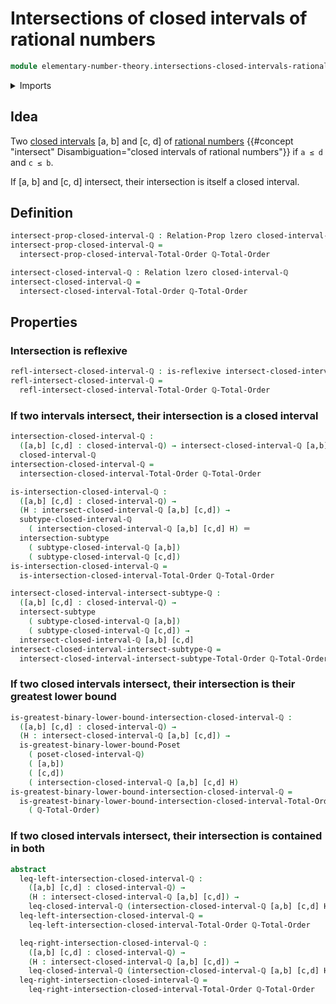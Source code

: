 # Intersections of closed intervals of rational numbers

```agda
module elementary-number-theory.intersections-closed-intervals-rational-numbers where
```

<details><summary>Imports</summary>

```agda
open import elementary-number-theory.closed-intervals-rational-numbers
open import elementary-number-theory.decidable-total-order-rational-numbers
open import elementary-number-theory.poset-closed-intervals-rational-numbers

open import foundation.binary-relations
open import foundation.identity-types
open import foundation.intersections-subtypes
open import foundation.universe-levels

open import order-theory.greatest-lower-bounds-posets
open import order-theory.intersections-closed-intervals-total-orders
```

</details>

## Idea

Two
[closed intervals](elementary-number-theory.closed-intervals-rational-numbers.md)
[a, b] and [c, d] of
[rational numbers](elementary-number-theory.rational-numbers.md)
{{#concept "intersect" Disambiguation="closed intervals of rational numbers"}}
if `a ≤ d` and `c ≤ b`.

If [a, b] and [c, d] intersect, their intersection is itself a closed interval.

## Definition

```agda
intersect-prop-closed-interval-ℚ : Relation-Prop lzero closed-interval-ℚ
intersect-prop-closed-interval-ℚ =
  intersect-prop-closed-interval-Total-Order ℚ-Total-Order

intersect-closed-interval-ℚ : Relation lzero closed-interval-ℚ
intersect-closed-interval-ℚ =
  intersect-closed-interval-Total-Order ℚ-Total-Order
```

## Properties

### Intersection is reflexive

```agda
refl-intersect-closed-interval-ℚ : is-reflexive intersect-closed-interval-ℚ
refl-intersect-closed-interval-ℚ =
  refl-intersect-closed-interval-Total-Order ℚ-Total-Order
```

### If two intervals intersect, their intersection is a closed interval

```agda
intersection-closed-interval-ℚ :
  ([a,b] [c,d] : closed-interval-ℚ) → intersect-closed-interval-ℚ [a,b] [c,d] →
  closed-interval-ℚ
intersection-closed-interval-ℚ =
  intersection-closed-interval-Total-Order ℚ-Total-Order

is-intersection-closed-interval-ℚ :
  ([a,b] [c,d] : closed-interval-ℚ) →
  (H : intersect-closed-interval-ℚ [a,b] [c,d]) →
  subtype-closed-interval-ℚ
    ( intersection-closed-interval-ℚ [a,b] [c,d] H) ＝
  intersection-subtype
    ( subtype-closed-interval-ℚ [a,b])
    ( subtype-closed-interval-ℚ [c,d])
is-intersection-closed-interval-ℚ =
  is-intersection-closed-interval-Total-Order ℚ-Total-Order

intersect-closed-interval-intersect-subtype-ℚ :
  ([a,b] [c,d] : closed-interval-ℚ) →
  intersect-subtype
    ( subtype-closed-interval-ℚ [a,b])
    ( subtype-closed-interval-ℚ [c,d]) →
  intersect-closed-interval-ℚ [a,b] [c,d]
intersect-closed-interval-intersect-subtype-ℚ =
  intersect-closed-interval-intersect-subtype-Total-Order ℚ-Total-Order
```

### If two closed intervals intersect, their intersection is their greatest lower bound

```agda
is-greatest-binary-lower-bound-intersection-closed-interval-ℚ :
  ([a,b] [c,d] : closed-interval-ℚ) →
  (H : intersect-closed-interval-ℚ [a,b] [c,d]) →
  is-greatest-binary-lower-bound-Poset
    ( poset-closed-interval-ℚ)
    ( [a,b])
    ( [c,d])
    ( intersection-closed-interval-ℚ [a,b] [c,d] H)
is-greatest-binary-lower-bound-intersection-closed-interval-ℚ =
  is-greatest-binary-lower-bound-intersection-closed-interval-Total-Order
    ( ℚ-Total-Order)
```

### If two closed intervals intersect, their intersection is contained in both

```agda
abstract
  leq-left-intersection-closed-interval-ℚ :
    ([a,b] [c,d] : closed-interval-ℚ) →
    (H : intersect-closed-interval-ℚ [a,b] [c,d]) →
    leq-closed-interval-ℚ (intersection-closed-interval-ℚ [a,b] [c,d] H) [a,b]
  leq-left-intersection-closed-interval-ℚ =
    leq-left-intersection-closed-interval-Total-Order ℚ-Total-Order

  leq-right-intersection-closed-interval-ℚ :
    ([a,b] [c,d] : closed-interval-ℚ) →
    (H : intersect-closed-interval-ℚ [a,b] [c,d]) →
    leq-closed-interval-ℚ (intersection-closed-interval-ℚ [a,b] [c,d] H) [c,d]
  leq-right-intersection-closed-interval-ℚ =
    leq-right-intersection-closed-interval-Total-Order ℚ-Total-Order
```
